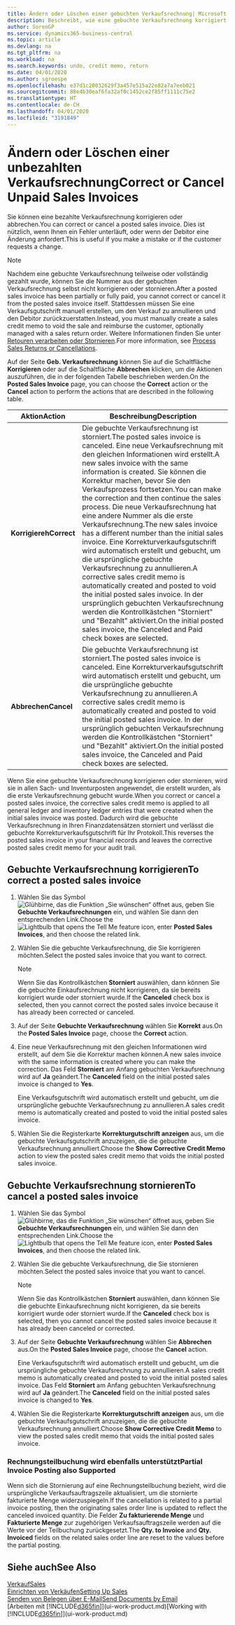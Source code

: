 ```yaml
---
title: Ändern oder Löschen einer gebuchten Verkaufsrechnung| Microsoft Docs
description: Beschreibt, wie eine gebuchte Verkaufsrechnung korrigiert, rückgängig gemacht oder eine Gutschrift angewendet wird.
author: SorenGP
ms.service: dynamics365-business-central
ms.topic: article
ms.devlang: na
ms.tgt_pltfrm: na
ms.workload: na
ms.search.keywords: undo, credit memo, return
ms.date: 04/01/2020
ms.author: sgroespe
ms.openlocfilehash: e37d1c20032629f3a457e515a22e82a7a7eeb021
ms.sourcegitcommit: 88e4b30eaf6fa32af0c1452ce2f85ff1111c75e2
ms.translationtype: HT
ms.contentlocale: de-CH
ms.lasthandoff: 04/01/2020
ms.locfileid: "3191849"
---
```

# <a name="correct-or-cancel-unpaid-sales-invoices"></a><span data-ttu-id="a5f31-103">Ändern oder Löschen einer unbezahlten Verkaufsrechnung</span><span class="sxs-lookup"><span data-stu-id="a5f31-103">Correct or Cancel Unpaid Sales Invoices</span></span>
<span data-ttu-id="a5f31-104">Sie können eine bezahlte Verkaufsrechnung korrigieren oder abbrechen.</span><span class="sxs-lookup"><span data-stu-id="a5f31-104">You can correct or cancel a posted sales invoice.</span></span> <span data-ttu-id="a5f31-105">Dies ist nützlich, wenn Ihnen ein Fehler unterläuft, oder wenn der Debitor eine Änderung anfordert.</span><span class="sxs-lookup"><span data-stu-id="a5f31-105">This is useful if you make a mistake or if the customer requests a change.</span></span>

> [!NOTE]  
>   <span data-ttu-id="a5f31-106">Nachdem eine gebuchte Verkaufsrechnung teilweise oder vollständig gezahlt wurde, können Sie die Nummer aus der gebuchten Verkaufsrechnung selbst nicht korrigieren oder stornieren.</span><span class="sxs-lookup"><span data-stu-id="a5f31-106">After a posted sales invoice has been partially or fully paid, you cannot correct or cancel it from the posted sales invoice itself.</span></span> <span data-ttu-id="a5f31-107">Stattdessen müssen Sie eine Verkaufsgutschrift manuell erstellen, um den Verkauf zu annullieren und den Debitor zurückzuerstatten.</span><span class="sxs-lookup"><span data-stu-id="a5f31-107">Instead, you must manually create a sales credit memo to void the sale and reimburse the customer, optionally managed with a sales return order.</span></span> <span data-ttu-id="a5f31-108">Weitere Informationen finden Sie unter [Retouren verarbeiten oder Stornieren](sales-how-process-sales-returns-cancellations.md).</span><span class="sxs-lookup"><span data-stu-id="a5f31-108">For more information, see [Process Sales Returns or Cancellations](sales-how-process-sales-returns-cancellations.md).</span></span>

<span data-ttu-id="a5f31-109">Auf der Seite **Geb. Verkaufsrechnung** können Sie auf die Schaltfläche **Korrigieren** oder auf die Schaltfläche **Abbrechen** klicken, um die Aktionen auszuführen, die in der folgenden Tabelle beschrieben werden.</span><span class="sxs-lookup"><span data-stu-id="a5f31-109">On the **Posted Sales Invoice** page, you can choose the **Correct** action or the **Cancel** action to perform the actions that are described in the following table.</span></span>

| <span data-ttu-id="a5f31-110">Aktion</span><span class="sxs-lookup"><span data-stu-id="a5f31-110">Action</span></span> | <span data-ttu-id="a5f31-111">Beschreibung</span><span class="sxs-lookup"><span data-stu-id="a5f31-111">Description</span></span> |
| --- | --- |
| <span data-ttu-id="a5f31-112">**Korrigiereh**</span><span class="sxs-lookup"><span data-stu-id="a5f31-112">**Correct**</span></span> |<span data-ttu-id="a5f31-113">Die gebuchte Verkaufsrechnung ist storniert.</span><span class="sxs-lookup"><span data-stu-id="a5f31-113">The posted sales invoice is canceled.</span></span> <span data-ttu-id="a5f31-114">Eine neue Verkaufsrechnung mit den gleichen Informationen wird erstellt.</span><span class="sxs-lookup"><span data-stu-id="a5f31-114">A new sales invoice with the same information is created.</span></span> <span data-ttu-id="a5f31-115">Sie können die Korrektur machen, bevor Sie den Verkaufsprozess fortsetzen.</span><span class="sxs-lookup"><span data-stu-id="a5f31-115">You can make the correction and then continue the sales process.</span></span> <span data-ttu-id="a5f31-116">Die neue Verkaufsrechnung hat eine andere Nummer als die erste Verkaufsrechnung.</span><span class="sxs-lookup"><span data-stu-id="a5f31-116">The new sales invoice has a different number than the initial sales invoice.</span></span> <span data-ttu-id="a5f31-117">Eine Korrekturverkaufsgutschrift wird automatisch erstellt und gebucht, um die ursprüngliche gebuchte Verkaufsrechnung zu annullieren.</span><span class="sxs-lookup"><span data-stu-id="a5f31-117">A corrective sales credit memo is automatically created and posted to void the initial posted sales invoice.</span></span> <span data-ttu-id="a5f31-118">In der ursprünglich gebuchten Verkaufsrechnung werden die Kontrollkästchen "Storniert" und "Bezahlt" aktiviert.</span><span class="sxs-lookup"><span data-stu-id="a5f31-118">On the initial posted sales invoice, the Canceled and Paid check boxes are selected.</span></span> |
| <span data-ttu-id="a5f31-119">**Abbrechen**</span><span class="sxs-lookup"><span data-stu-id="a5f31-119">**Cancel**</span></span> |<span data-ttu-id="a5f31-120">Die gebuchte Verkaufsrechnung ist storniert.</span><span class="sxs-lookup"><span data-stu-id="a5f31-120">The posted sales invoice is canceled.</span></span> <span data-ttu-id="a5f31-121">Eine Korrekturverkaufsgutschrift wird automatisch erstellt und gebucht, um die ursprüngliche gebuchte Verkaufsrechnung zu annullieren.</span><span class="sxs-lookup"><span data-stu-id="a5f31-121">A corrective sales credit memo is automatically created and posted to void the initial posted sales invoice.</span></span> <span data-ttu-id="a5f31-122">In der ursprünglich gebuchten Verkaufsrechnung werden die Kontrollkästchen "Storniert" und "Bezahlt" aktiviert.</span><span class="sxs-lookup"><span data-stu-id="a5f31-122">On the initial posted sales invoice, the Canceled and Paid check boxes are selected.</span></span> |

<span data-ttu-id="a5f31-123">Wenn Sie eine gebuchte Verkaufsrechnung korrigieren oder stornieren, wird sie in allen Sach- und Inventurposten angewendet, die erstellt wurden, als die erste Verkaufsrechnung gebucht wurde.</span><span class="sxs-lookup"><span data-stu-id="a5f31-123">When you correct or cancel a posted sales invoice, the corrective sales credit memo is applied to all general ledger and inventory ledger entries that were created when the initial sales invoice was posted.</span></span> <span data-ttu-id="a5f31-124">Dadurch wird die gebuchte Verkaufsrechnung in Ihren Finanzdatensätzen storniert und verlässt die gebuchte Korrekturverkaufsgutschrift für Ihr Protokoll.</span><span class="sxs-lookup"><span data-stu-id="a5f31-124">This reverses the posted sales invoice in your financial records and leaves the corrective posted sales credit memo for your audit trail.</span></span>

## <a name="to-correct-a-posted-sales-invoice"></a><span data-ttu-id="a5f31-125">Gebuchte Verkaufsrechnung korrigieren</span><span class="sxs-lookup"><span data-stu-id="a5f31-125">To correct a posted sales invoice</span></span>
1. <span data-ttu-id="a5f31-126">Wählen Sie das Symbol ![Glühbirne, das die Funktion „Sie wünschen“ öffnet](media/ui-search/search_small.png "Tell Me-Funktion") aus, geben Sie **Gebuchte Verkaufsrechnungen** ein, und wählen Sie dann den entsprechenden Link.</span><span class="sxs-lookup"><span data-stu-id="a5f31-126">Choose the ![Lightbulb that opens the Tell Me feature](media/ui-search/search_small.png "Tell me what you want to do") icon, enter **Posted Sales Invoices**, and then choose the related link.</span></span>  
2. <span data-ttu-id="a5f31-127">Wählen Sie die gebuchte Verkaufsrechnung, die Sie korrigieren möchten.</span><span class="sxs-lookup"><span data-stu-id="a5f31-127">Select the posted sales invoice that you want to correct.</span></span>

    > [!NOTE]  
    >   <span data-ttu-id="a5f31-128">Wenn Sie das Kontrollkästchen **Storniert** auswählen, dann können Sie die gebuchte Einkaufsrechnung nicht korrigieren, da sie bereits korrigiert wurde oder storniert wurde.</span><span class="sxs-lookup"><span data-stu-id="a5f31-128">If the **Canceled** check box is selected, then you cannot correct the posted sales invoice because it has already been corrected or canceled.</span></span>
3. <span data-ttu-id="a5f31-129">Auf der Seite **Gebuchte Verkaufsrechnung** wählen Sie **Korrekt** aus.</span><span class="sxs-lookup"><span data-stu-id="a5f31-129">On the **Posted Sales Invoice** page, choose the **Correct** action.</span></span>  
4. <span data-ttu-id="a5f31-130">Eine neue Verkaufsrechnung mit den gleichen Informationen wird erstellt, auf dem Sie die Korrektur machen können.</span><span class="sxs-lookup"><span data-stu-id="a5f31-130">A new sales invoice with the same information is created where you can make the correction.</span></span> <span data-ttu-id="a5f31-131">Das Feld **Storniert** am Anfang gebuchten Verkaufsrechnung wird auf **Ja** geändert.</span><span class="sxs-lookup"><span data-stu-id="a5f31-131">The **Canceled** field on the initial posted sales invoice is changed to **Yes**.</span></span>

    <span data-ttu-id="a5f31-132">Eine Verkaufsgutschrift wird automatisch erstellt und gebucht, um die ursprüngliche gebuchte Verkaufsrechnung zu annullieren.</span><span class="sxs-lookup"><span data-stu-id="a5f31-132">A sales credit memo is automatically created and posted to void the initial posted sales invoice.</span></span>
5. <span data-ttu-id="a5f31-133">Wählen Sie die Registerkarte **Korrekturgutschrift anzeigen** aus, um die gebuchte Verkaufsgutschrift anzuzeigen, die die gebuchte Verkaufsrechnung annulliert.</span><span class="sxs-lookup"><span data-stu-id="a5f31-133">Choose the **Show Corrective Credit Memo** action to view the posted sales credit memo that voids the initial posted sales invoice.</span></span>

## <a name="to-cancel-a-posted-sales-invoice"></a><span data-ttu-id="a5f31-134">Gebuchte Verkaufsrechnung stornieren</span><span class="sxs-lookup"><span data-stu-id="a5f31-134">To cancel a posted sales invoice</span></span>
1. <span data-ttu-id="a5f31-135">Wählen Sie das Symbol ![Glühbirne, das die Funktion „Sie wünschen“ öffnet](media/ui-search/search_small.png "Tell Me-Funktion") aus, geben Sie **Gebuchte Verkaufsrechnungen** ein, und wählen Sie dann den entsprechenden Link.</span><span class="sxs-lookup"><span data-stu-id="a5f31-135">Choose the ![Lightbulb that opens the Tell Me feature](media/ui-search/search_small.png "Tell me what you want to do") icon, enter **Posted Sales Invoices**, and then choose the related link.</span></span>  
2. <span data-ttu-id="a5f31-136">Wählen Sie die gebuchte Verkaufsrechnung, die Sie stornieren möchten.</span><span class="sxs-lookup"><span data-stu-id="a5f31-136">Select the posted sales invoice that you want to cancel.</span></span>

    > [!NOTE]  
    >   <span data-ttu-id="a5f31-137">Wenn Sie das Kontrollkästchen **Storniert** auswählen, dann können Sie die gebuchte Einkaufsrechnung nicht korrigieren, da sie bereits korrigiert wurde oder storniert wurde.</span><span class="sxs-lookup"><span data-stu-id="a5f31-137">If the **Canceled** check box is selected, then you cannot cancel the posted sales invoice because it has already been canceled or corrected.</span></span>
3. <span data-ttu-id="a5f31-138">Auf der Seite **Gebuchte Verkaufsrechnung** wählen Sie **Abbrechen** aus.</span><span class="sxs-lookup"><span data-stu-id="a5f31-138">On the **Posted Sales Invoice** page, choose the **Cancel** action.</span></span>

    <span data-ttu-id="a5f31-139">Eine Verkaufsgutschrift wird automatisch erstellt und gebucht, um die ursprüngliche gebuchte Verkaufsrechnung zu annullieren.</span><span class="sxs-lookup"><span data-stu-id="a5f31-139">A sales credit memo is automatically created and posted to void the initial posted sales invoice.</span></span> <span data-ttu-id="a5f31-140">Das Feld **Storniert** am Anfang gebuchten Verkaufsrechnung wird auf **Ja** geändert.</span><span class="sxs-lookup"><span data-stu-id="a5f31-140">The **Canceled** field on the initial posted sales invoice is changed to **Yes**.</span></span>
4. <span data-ttu-id="a5f31-141">Wählen Sie die Registerkarte **Korrekturgutschrift anzeigen** aus, um die gebuchte Verkaufsgutschrift anzuzeigen, die die gebuchte Verkaufsrechnung annulliert.</span><span class="sxs-lookup"><span data-stu-id="a5f31-141">Choose **Show Corrective Credit Memo** to view the posted sales credit memo that voids the initial posted sales invoice.</span></span>

### <a name="partial-invoice-posting-also-supported"></a><span data-ttu-id="a5f31-142">Rechnungsteilbuchung wird ebenfalls unterstützt</span><span class="sxs-lookup"><span data-stu-id="a5f31-142">Partial Invoice Posting also Supported</span></span>
<span data-ttu-id="a5f31-143">Wenn sich die Stornierung auf eine Rechnungsteilbuchung bezieht, wird die ursprüngliche Verkaufsauftragszeile aktualisiert, um die stornierte fakturierte Menge widerzuspiegeln.</span><span class="sxs-lookup"><span data-stu-id="a5f31-143">If the cancellation is related to a partial invoice posting, then the originating sales order line is updated to reflect the canceled invoiced quantity.</span></span> <span data-ttu-id="a5f31-144">Die Felder **Zu fakturierende Menge** und **Fakturierte Menge** zur zugehörigen Verkaufsauftragszeile werden auf die Werte vor der Teilbuchung zurückgesetzt.</span><span class="sxs-lookup"><span data-stu-id="a5f31-144">The **Qty. to Invoice** and **Qty. Invoiced** fields on the related sales order line are reset to the values before the partial posting.</span></span>

## <a name="see-also"></a><span data-ttu-id="a5f31-145">Siehe auch</span><span class="sxs-lookup"><span data-stu-id="a5f31-145">See Also</span></span>
[<span data-ttu-id="a5f31-146">Verkauf</span><span class="sxs-lookup"><span data-stu-id="a5f31-146">Sales</span></span>](sales-manage-sales.md)  
[<span data-ttu-id="a5f31-147">Einrichten von Verkäufen</span><span class="sxs-lookup"><span data-stu-id="a5f31-147">Setting Up Sales</span></span>](sales-setup-sales.md)  
[<span data-ttu-id="a5f31-148">Senden von Belegen über E-Mail</span><span class="sxs-lookup"><span data-stu-id="a5f31-148">Send Documents by Email</span></span>](ui-how-send-documents-email.md)  
<span data-ttu-id="a5f31-149">[Arbeiten mit [!INCLUDE[d365fin](includes/d365fin_md.md)]](ui-work-product.md)</span><span class="sxs-lookup"><span data-stu-id="a5f31-149">[Working with [!INCLUDE[d365fin](includes/d365fin_md.md)]](ui-work-product.md)</span></span>
